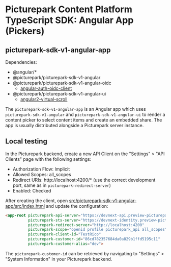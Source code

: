 # Picturepark Content Platform TypeScript SDK: Angular App (Pickers)

## picturepark-sdk-v1-angular-app

Dependencies: 

- @angular/*
- @picturepark/picturepark-sdk-v1-angular
- @picturepark/picturepark-sdk-v1-angular-oidc
    - [angular-auth-oidc-client](https://www.npmjs.com/package/angular-auth-oidc-client)
- @picturepark/picturepark-sdk-v1-angular-ui
    - [angular2-virtual-scroll](https://www.npmjs.com/package/angular2-virtual-scroll)

The `picturepark-sdk-v1-angular-app` is an Angular app which uses `picturepark-sdk-v1-angular` and `picturepark-sdk-v1-angular-ui` to render a content picker to select content items and create an embedded share. The app is usually distributed alongside a Picturepark server instance. 

## Local testing

In the Picturepark backend, create a new API Client on the "Settings" > "API Clients" page with the following settings: 

- Authorization Flow: Implicit
- Allowed Scopes: all_scopes
- Redirect URIs: http://localhost:4200/* (use the correct development port, same as in `picturepark-redirect-server`)
- Enabled: Checked

After creating the client, open [src/picturepark-sdk-v1-angular-app/src/index.html](https://github.com/Picturepark/Picturepark.SDK.TypeScript/blob/master/src/picturepark-sdk-v1-angular-app/src/index.html) and update the configuration: 

```html
<app-root picturepark-api-server="https://devnext-api.preview-picturepark.com" 
          picturepark-sts-server="https://devnext-identity.preview-picturepark.com"
          picturepark-redirect-server="http://localhost:4200"
          picturepark-scope="openid profile picturepark_api all_scopes"
          picturepark-client-id="TestRico"
          picturepark-customer-id="86cd782357684da0a829b1ffd5195c11"
          picturepark-customer-alias="dev">
```

The `picturepark-customer-id` can be retrieved by navigating to "Settings" > "System Information" in your Picturepark backend.